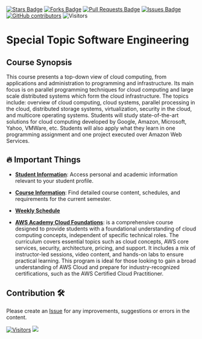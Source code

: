 <a href="https://github.com/drshahizan/project-management/stargazers"><img src="https://img.shields.io/github/stars/drshahizan/project-management" alt="Stars Badge"/></a>
<a href="https://github.com/drshahizan/project-management/network/members"><img src="https://img.shields.io/github/forks/drshahizan/project-management" alt="Forks Badge"/></a>
<a href="https://github.com/drshahizan/project-management/pulls"><img src="https://img.shields.io/github/issues-pr/drshahizan/project-management" alt="Pull Requests Badge"/></a>
<a href="https://github.com/drshahizan/project-management"><img src="https://img.shields.io/github/issues/drshahizan/project-management" alt="Issues Badge"/></a>
<a href="https://github.com/drshahizan/project-management/graphs/contributors"><img alt="GitHub contributors" src="https://img.shields.io/github/contributors/drshahizan/project-management?color=2b9348"></a>
![Visitors](https://api.visitorbadge.io/api/visitors?path=https%3A%2F%2Fgithub.com%2Fdrshahizan%2Fproject-management&labelColor=%23d9e3f0&countColor=%23697689&style=flat)

# Special Topic Software Engineering

## Course Synopsis
This course presents a top-down view of cloud computing, from applications and administration to programming and infrastructure. Its main focus is on parallel programming techniques for cloud computing and large scale distributed systems which form the cloud infrastructure. The topics include: overview of cloud computing, cloud systems, parallel processing in the cloud, distributed storage systems, virtualization, security in the cloud, and multicore operating systems. Students will study state-of-the-art solutions for cloud computing developed by Google, Amazon, Microsoft, Yahoo, VMWare, etc. Students will also apply what they learn in one programming assignment and one project executed over Amazon Web Services.

## 🔥 Important Things

- **[Student Information]()**: Access personal and academic information relevant to your student profile.
  
- **[Course Information](https://github.com/drshahizan/special-topic-software-engineering/blob/main/images/CI_SECJ3403_Special_Topic_SE-24251.pdf)**: Find detailed course content, schedules, and requirements for the current semester.
  
- **[Weekly Schedule](./materials/schedule.md)**
  
- **[AWS Academy Cloud Foundations](https://awsacademy.instructure.com/courses/97605)**: is a comprehensive course designed to provide students with a foundational understanding of cloud computing concepts, independent of specific technical roles. The curriculum covers essential topics such as cloud concepts, AWS core services, security, architecture, pricing, and support. It includes a mix of instructor-led sessions, video content, and hands-on labs to ensure practical learning. This program is ideal for those looking to gain a broad understanding of AWS Cloud and prepare for industry-recognized certifications, such as the AWS Certified Cloud Practitioner.


## Contribution 🛠️
Please create an [Issue](https://github.com/drshahizan/project-management/issues) for any improvements, suggestions or errors in the content.

[![Visitors](https://api.visitorbadge.io/api/visitors?path=https%3A%2F%2Fgithub.com%2Fdrshahizan&labelColor=%23697689&countColor=%23555555&style=plastic)](https://visitorbadge.io/status?path=https%3A%2F%2Fgithub.com%2Fdrshahizan)
![](https://hit.yhype.me/github/profile?user_id=81284918)
